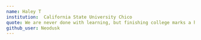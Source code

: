 ```yaml
---
name: Haley T
institution:  California State University Chico
quote: We are never done with learning, but finishing college marks a huge step in our lives and learning processes.
github_user: Neodusk
---
```

